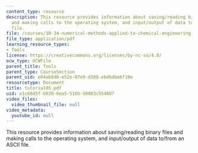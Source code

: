 ```yaml
---
content_type: resource
description: This resource provides information about saving/reading binary files
  and making calls to the operating system, and input/output of data to/from an ASCII
  file.
file: /courses/10-34-numerical-methods-applied-to-chemical-engineering-fall-2005/e1c68d5fb6306ea5516b50083c554807_tutorial05.pdf
file_type: application/pdf
learning_resource_types:
- Tools
license: https://creativecommons.org/licenses/by-nc-sa/4.0/
ocw_type: OCWFile
parent_title: Tools
parent_type: CourseSection
parent_uid: e04ab8d0-e52e-07e9-d308-ebd6dbe6f10e
resourcetype: Document
title: tutorial05.pdf
uid: e1c68d5f-b630-6ea5-516b-50083c554807
video_files:
  video_thumbnail_file: null
video_metadata:
  youtube_id: null
---
```

This resource provides information about saving/reading binary files and making calls to the operating system, and input/output of data to/from an ASCII file.